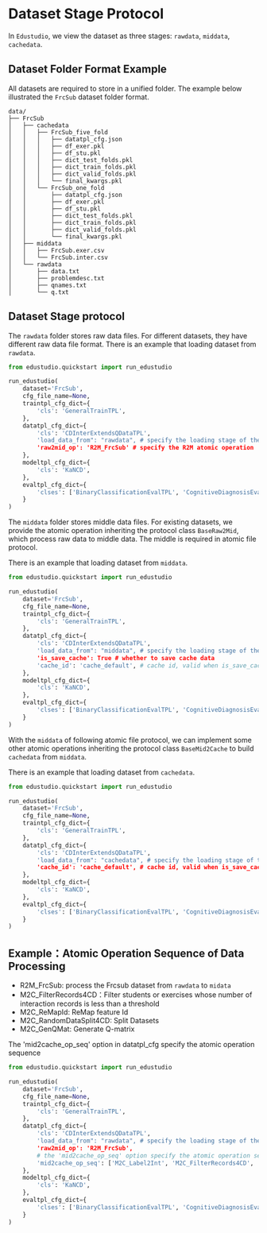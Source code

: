 # Dataset Stage Protocol

In `Edustudio`, we view the dataset as three stages: `rawdata`, `middata`, `cachedata`.


## Dataset Folder Format Example

All datasets are required to store in a unified folder. The example below illustrated the `FrcSub` dataset folder format.

```
data/
├── FrcSub
│   ├── cachedata
│   │   ├── FrcSub_five_fold
│   │   │   ├── datatpl_cfg.json
│   │   │   ├── df_exer.pkl
│   │   │   ├── df_stu.pkl
│   │   │   ├── dict_test_folds.pkl
│   │   │   ├── dict_train_folds.pkl
│   │   │   ├── dict_valid_folds.pkl
│   │   │   └── final_kwargs.pkl
│   │   └── FrcSub_one_fold
│   │       ├── datatpl_cfg.json
│   │       ├── df_exer.pkl
│   │       ├── df_stu.pkl
│   │       ├── dict_test_folds.pkl
│   │       ├── dict_train_folds.pkl
│   │       ├── dict_valid_folds.pkl
│   │       └── final_kwargs.pkl
│   ├── middata
│   │   ├── FrcSub.exer.csv
│   │   └── FrcSub.inter.csv
│   └── rawdata
│       ├── data.txt
│       ├── problemdesc.txt
│       ├── qnames.txt
│       └── q.txt
```



## Dataset Stage protocol

The `rawdata` folder stores raw data files. For different datasets, they have different raw data file format.
There is an example that loading dataset from `rawdata`. 

```python
from edustudio.quickstart import run_edustudio

run_edustudio(
    dataset='FrcSub',
    cfg_file_name=None,
    traintpl_cfg_dict={
        'cls': 'GeneralTrainTPL',
    },
    datatpl_cfg_dict={
        'cls': 'CDInterExtendsQDataTPL',
        'load_data_from": "rawdata", # specify the loading stage of the dataset
        'raw2mid_op': 'R2M_FrcSub' # specify the R2M atomic operation 
    },
    modeltpl_cfg_dict={
        'cls': 'KaNCD',
    },
    evaltpl_cfg_dict={
        'clses': ['BinaryClassificationEvalTPL', 'CognitiveDiagnosisEvalTPL'],
    }
)
```

The `middata` folder stores middle data files. For existing datasets, we provide the atomic operation inheriting the protocol class `BaseRaw2Mid`, which process raw data to middle data. The middle is required in atomic file protocol.

There is an example that loading dataset from `middata`. 

```python
from edustudio.quickstart import run_edustudio

run_edustudio(
    dataset='FrcSub',
    cfg_file_name=None,
    traintpl_cfg_dict={
        'cls': 'GeneralTrainTPL',
    },
    datatpl_cfg_dict={
        'cls': 'CDInterExtendsQDataTPL',
        'load_data_from": "middata", # specify the loading stage of the dataset
        'is_save_cache': True # whether to save cache data
        'cache_id': 'cache_default', # cache id, valid when is_save_cache=True
    },
    modeltpl_cfg_dict={
        'cls': 'KaNCD',
    },
    evaltpl_cfg_dict={
        'clses': ['BinaryClassificationEvalTPL', 'CognitiveDiagnosisEvalTPL'],
    }
)
```

With the `middata` of following atomic file protocol, we can implement some other atomic operations inheriting the protocol class `BaseMid2Cache` to build `cachedata` from `middata`. 


There is an example that loading dataset from `cachedata`. 

```python
from edustudio.quickstart import run_edustudio

run_edustudio(
    dataset='FrcSub',
    cfg_file_name=None,
    traintpl_cfg_dict={
        'cls': 'GeneralTrainTPL',
    },
    datatpl_cfg_dict={
        'cls': 'CDInterExtendsQDataTPL',
        'load_data_from": "cachedata", # specify the loading stage of the dataset
        'cache_id': 'cache_default', # cache id, valid when is_save_cache=True
    },
    modeltpl_cfg_dict={
        'cls': 'KaNCD',
    },
    evaltpl_cfg_dict={
        'clses': ['BinaryClassificationEvalTPL', 'CognitiveDiagnosisEvalTPL'],
    }
)
```


## Example：Atomic Operation Sequence of Data Processing

- R2M_FrcSub: process the Frcsub dataset from `rawdata` to `midata`
- M2C_FilterRecords4CD：Filter students or exercises whose number  of interaction records is less than a threshold
- M2C_ReMapId: ReMap feature Id
- M2C_RandomDataSplit4CD: Split Datasets
- M2C_GenQMat: Generate Q-matrix

The 'mid2cache_op_seq' option in datatpl_cfg specify the atomic operation sequence

```python
from edustudio.quickstart import run_edustudio

run_edustudio(
    dataset='FrcSub',
    cfg_file_name=None,
    traintpl_cfg_dict={
        'cls': 'GeneralTrainTPL',
    },
    datatpl_cfg_dict={
        'cls': 'CDInterExtendsQDataTPL',
        'load_data_from": "rawdata", # specify the loading stage of the dataset
        'raw2mid_op': 'R2M_FrcSub', 
        # the 'mid2cache_op_seq' option specify the atomic operation sequence
        'mid2cache_op_seq': ['M2C_Label2Int', 'M2C_FilterRecords4CD', 'M2C_ReMapId', 'M2C_RandomDataSplit4CD', 'M2C_GenQMat'],
    },
    modeltpl_cfg_dict={
        'cls': 'KaNCD',
    },
    evaltpl_cfg_dict={
        'clses': ['BinaryClassificationEvalTPL', 'CognitiveDiagnosisEvalTPL'],
    }
)
```
